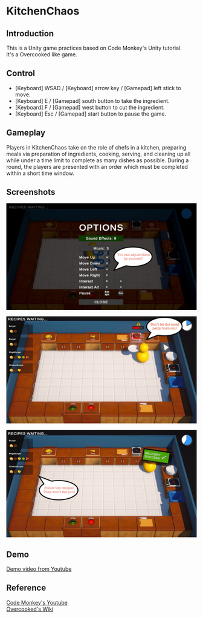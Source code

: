 KitchenChaos
===

## Introduction

This is a Unity game practices based on Code Monkey's Unity tutorial.  
It's a Overcooked like game.  

## Control
- [Keyboard] WSAD / [Keyboard] arrow key / [Gamepad] left stick to move.
- [Keyboard] E / [Gamepad] south button to take the ingredient.
- [Keyboard] F / [Gamepad] west button to cut the ingredient.
- [Keyboard] Esc / [Gamepad] start button to pause the game.

## Gameplay
Players in KitchenChaos take on the role of chefs in a kitchen, preparing meals via preparation of ingredients, 
cooking, serving, and cleaning up all while under a time limit to complete as many dishes as possible. 
During a round, the players are presented with an order which must be completed within a short time window.  

## Screenshots  
![Feel free to adjust them!](https://github.com/sta256789/KitchenChaos/blob/main/IMG_1490.jpeg?raw=true)  

![Be careful! If you cook the meat patty over 5 seconds...](https://github.com/sta256789/KitchenChaos/blob/main/IMG_1491.jpeg?raw=true)  

![Follow the recipes to win!](https://github.com/sta256789/KitchenChaos/blob/main/IMG_1493.jpeg?raw=true)


## Demo
[Demo video from Youtube](https://youtu.be/gZNQ8c4Se9I "Demo")

## Reference
[Code Monkey's Youtube](https://youtu.be/vXBJ4H0pcfk "Tutorial")  
[Overcooked's Wiki](https://en.wikipedia.org/wiki/Overcooked "Overcooked")
